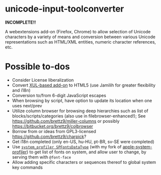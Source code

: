 # unicode-input-toolconverter

**INCOMPLETE!!**

A webextensions add-on (Firefox, Chrome) to allow selection of Unicode
characters by a variety of means and conversion between various
Unicode representations such as HTML/XML entities, numeric
character references, etc.

# Possible to-dos

- Consider License liberalization
- Convert
    [XUL-based add-on](https://addons.mozilla.org/en-US/firefox/addon/unicode-input-toolconverter/)
    to HTML5 (use Jamilih for greater flexibility and i18n)
- Conversion to/from 6-digit JavaScript escapes
- When browsing by script, have option to update its location when one uses
    next/prev
- Utilize column browser for browsing deep hierarchies such as list of
    blocks/scripts/categories (also use in filebrowser-enhanced!);
    See <https://github.com/brettz9/miller-columns> or possibly
    <https://bitbucket.org/brettz9/colbrowser>
- Borrow from or ideas from GPL3-licensed <https://github.com/brettz9/charpick>?
- Get i18n completed (only en-US, hu-HU, pt-BR, sv-SE were completed)
- Use [`system_profiler SPFontsDataType`](https://apple.stackexchange.com/a/243746/206073)
  (with my fork of [apple-system-profiler](https://github.com/brettz9/apple-system-profiler/))
  to get list of fonts on system, and allow user to change, by serving
  them with `@font-face`
- Allow adding specific characters or sequences thereof to global system key
  commands
